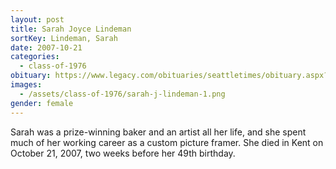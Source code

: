 ```yaml
---
layout: post
title: Sarah Joyce Lindeman
sortKey: Lindeman, Sarah
date: 2007-10-21
categories:
  - class-of-1976
obituary: https://www.legacy.com/obituaries/seattletimes/obituary.aspx?n=Sarah-Lindeman&pid=98783677
images:
  - /assets/class-of-1976/sarah-j-lindeman-1.png
gender: female
---
```


Sarah was a prize-winning baker and an artist all her life, and she spent much of her working career as a custom picture framer. She died in Kent on October 21, 2007, two weeks before her 49th birthday.
